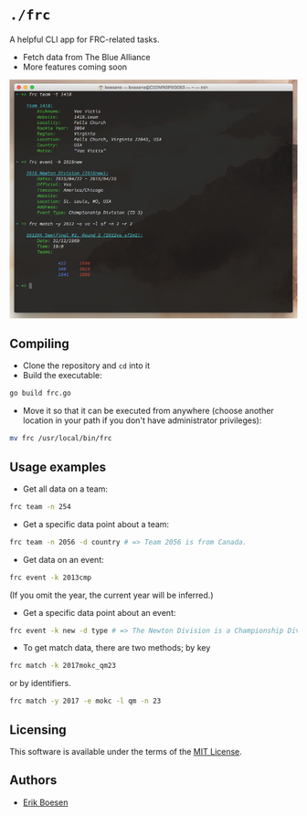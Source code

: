 # `./frc`
A helpful CLI app for FRC-related tasks.

* Fetch data from The Blue Alliance
* More features coming soon

![Screenshot](screenshot.png)

## Compiling
* Clone the repository and `cd` into it
* Build the executable:

```bash
go build frc.go
```

* Move it so that it can be executed from anywhere (choose another location in your path if you don't have administrator privileges):

```bash
mv frc /usr/local/bin/frc
```

## Usage examples
* Get all data on a team:

```bash
frc team -n 254
```

* Get a specific data point about a team:

```bash
frc team -n 2056 -d country # => Team 2056 is from Canada.
```

* Get data on an event:

```bash
frc event -k 2013cmp
```

(If you omit the year, the current year will be inferred.)

* Get a specific data point about an event:

```bash
frc event -k new -d type # => The Newton Division is a Championship Division (ID 3).
```

* To get match data, there are two methods; by key

```bash
frc match -k 2017mokc_qm23
```

or by identifiers.

```bash
frc match -y 2017 -e mokc -l qm -n 23
```

## Licensing
This software is available under the terms of the [MIT License](LICENSE).

## Authors
* [Erik Boesen](https://github.com/ErikBoesen)
